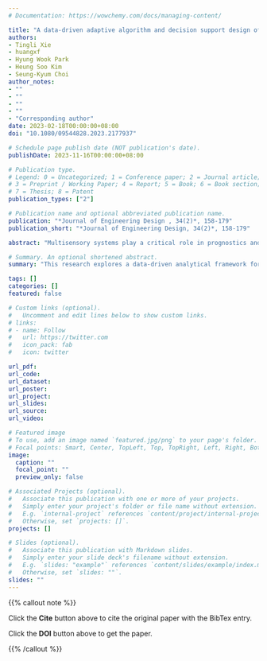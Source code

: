 ```yaml
---
# Documentation: https://wowchemy.com/docs/managing-content/

title: "A data-driven adaptive algorithm and decision support design of multisensory information fusion for prognostics and health management applications"
authors:
- Tingli Xie
- huangxf
- Hyung Wook Park
- Heung Soo Kim
- Seung-Kyum Choi
author_notes:
- ""
- ""
- ""
- ""
- "Corresponding author"
date: 2023-02-18T00:00:00+08:00
doi: "10.1080/09544828.2023.2177937"

# Schedule page publish date (NOT publication's date).
publishDate: 2023-11-16T00:00:00+08:00

# Publication type.
# Legend: 0 = Uncategorized; 1 = Conference paper; 2 = Journal article;
# 3 = Preprint / Working Paper; 4 = Report; 5 = Book; 6 = Book section;
# 7 = Thesis; 8 = Patent
publication_types: ["2"]

# Publication name and optional abbreviated publication name.
publication: "*Journal of Engineering Design , 34(2)*, 158-179"
publication_short: "*Journal of Engineering Design, 34(2)*, 158-179"

abstract: "Multisensory systems play a critical role in prognostics and health management (PHM), and utilise the information from multi-device synchronous measurements for fault diagnosis and predictive maintenance. But it is not suitable for specific systems with limited bandwidth and energy reservoirs since the increased sophistication of measurement devices requires more computation and power resources. This research explores a data-driven analytical framework for multisensory system analysis and design in PHM. The proposed framework provides the optimal subset of reliable sensors to make trade-offs between accuracy demands and system constraints. The integration definition for function modelling method is adopted for modelling and functional analysis of the proposed framework. An adaptive signal conversion algorithm is designed to process the data from all reliable sensors in the system. The convolutional neural network with residual learning is built for automatic feature extraction. Combined with the evaluation rules and expert knowledge, performance analyses are obtained, including qualitative results, fault diagnosis, and the optimal sensor combination. An open-source bearing dataset of the multisensory system with five measurements is conducted to demonstrate the effectiveness and feasibility of the proposed framework."

# Summary. An optional shortened abstract.
summary: "This research explores a data-driven analytical framework for multisensory system analysis and design in PHM. The proposed framework provides the optimal subset of reliable sensors to make trade-offs between accuracy demands and system constraints."

tags: []
categories: []
featured: false

# Custom links (optional).
#   Uncomment and edit lines below to show custom links.
# links:
# - name: Follow
#   url: https://twitter.com
#   icon_pack: fab
#   icon: twitter

url_pdf:
url_code:
url_dataset:
url_poster:
url_project:
url_slides:
url_source:
url_video:

# Featured image
# To use, add an image named `featured.jpg/png` to your page's folder. 
# Focal points: Smart, Center, TopLeft, Top, TopRight, Left, Right, BottomLeft, Bottom, BottomRight.
image:
  caption: ""
  focal_point: ""
  preview_only: false

# Associated Projects (optional).
#   Associate this publication with one or more of your projects.
#   Simply enter your project's folder or file name without extension.
#   E.g. `internal-project` references `content/project/internal-project/index.md`.
#   Otherwise, set `projects: []`.
projects: []

# Slides (optional).
#   Associate this publication with Markdown slides.
#   Simply enter your slide deck's filename without extension.
#   E.g. `slides: "example"` references `content/slides/example/index.md`.
#   Otherwise, set `slides: ""`.
slides: ""
---
```


{{% callout note %}}

Click the **Cite** button above to cite the original paper with the BibTex entry.

Click the **DOI** button above to get the paper.

{{% /callout %}}
